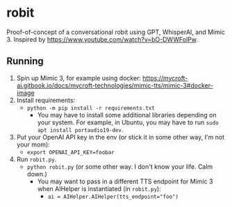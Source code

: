 # robit

Proof-of-concept of a conversational robit using GPT, WhisperAI, and Mimic 3. Inspired by https://www.youtube.com/watch?v=bO-DWWFolPw.

## Running

1. Spin up Mimic 3, for example using docker:
    https://mycroft-ai.gitbook.io/docs/mycroft-technologies/mimic-tts/mimic-3#docker-image
2. Install requirements:
    - `python -m pip install -r requirements.txt`
      - You may have to install some additional libraries depending on your system. For example, in Ubuntu, you may have to run `sudo apt install portaudio19-dev`.
3. Put your OpenAI API key in the env (or stick it in some other way, I'm not your mom):
    - `export OPENAI_API_KEY=foobar`
3. Run `robit.py`.
    - `python robit.py` (or some other way. I don't know your life. Calm down.)
      - You may want to pass in a different TTS endpoint for Mimic 3 when AIHelper is instantiated (in `robit.py`):
        - `ai = AIHelper.AIHelper(tts_endpoint="foo")`
